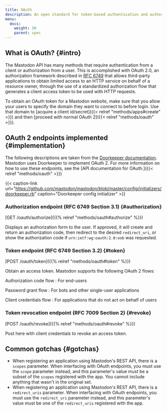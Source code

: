 ```yaml
---
title: OAuth
description: An open standard for token-based authentication and authorization on the Internet
menu:
  docs:
    weight: 50
    parent: spec
---
```


## What is OAuth? {#intro}

The Mastodon API has many methods that require authentication from a client or authorization from a user. This is accomplished with OAuth 2.0, an authorization framework described in [RFC 6749](https://tools.ietf.org/html/rfc6749) that allows third-party applications to obtain limited access to an HTTP service on behalf of a resource owner, through the use of a standardized authorization flow that generates a client access token to be used with HTTP requests.

To obtain an OAuth token for a Mastodon website, make sure that you allow your users to specify the domain they want to connect to before login. Use that domain to [acquire a client id/secret]({{< relref "methods/apps#create" >}}) and then [proceed with normal OAuth 2]({{< relref "methods/oauth" >}}).

## OAuth 2 endpoints implemented {#implementation}

The following descriptions are taken from the [Doorkeeper documentation](https://github.com/doorkeeper-gem/doorkeeper/wiki/API-endpoint-descriptions-and-examples). Mastodon uses Doorkeeper to implement OAuth 2. For more information on how to use these endpoints, see the [API documentation for OAuth.]({{< relref "methods/oauth" >}})

{{< caption-link url="https://github.com/mastodon/mastodon/blob/master/config/initializers/doorkeeper.rb" caption="Doorkeeper config initializer" >}}

### Authorization endpoint (RFC 6749 Section 3.1) {#authorization}

[GET /oauth/authorize]({{% relref "methods/oauth#authorize" %}})

Displays an authorization form to the user. If approved, it will create and return an authorization code, then redirect to the desired `redirect_uri`, or show the authorization code if `urn:ietf:wg:oauth:2.0:oob` was requested.

### Token endpoint (RFC 6749 Section 3.2) {#token}

[POST /oauth/token]({{% relref "methods/oauth#token" %}})

Obtain an access token. Mastodon supports the following OAuth 2 flows:

Authorization code flow
: For end-users

Password grant flow
: For bots and other single-user applications

Client credentials flow
: For applications that do not act on behalf of users

### Token revocation endpoint (RFC 7009 Section 2) {#revoke}

[POST /oauth/revoke]({{% relref "methods/oauth#revoke" %}})

Post here with client credentials to revoke an access token.

## Common gotchas {#gotchas}

* When registering an application using Mastodon's REST API, there is a `scopes` parameter. When interfacing with OAuth endpoints, you must use the `scope` parameter instead, and this parameter's value must be a subset of the `scopes` registered with the app. You cannot include anything that wasn't in the original set.
* When registering an application using Mastodon's REST API, there is a `redirect_uris` parameter. When interfacing with OAuth endpoints, you must use the `redirect_uri` parameter instead, and this parameter's value must be one of the `redirect_uris` registered with the app.

